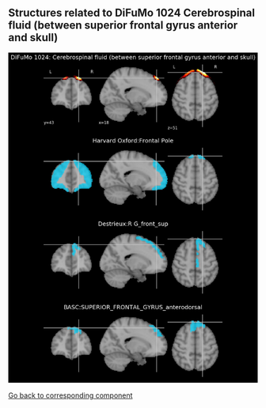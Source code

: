 


## Structures related to DiFuMo 1024 Cerebrospinal fluid (between superior frontal gyrus anterior and skull)

![630](630.jpg "Structures related to DiFuMo 1024 Cerebrospinal fluid (between superior frontal gyrus anterior and skull)")

[Go back to corresponding component](https://parietal-inria.github.io/DiFuMo/1024/html/630.html)